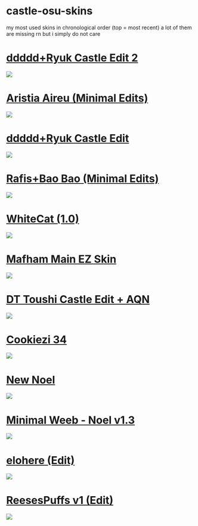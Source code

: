# castle-osu-skins
my most used skins in chronological order (top = most recent)
a lot of them are missing rn but i simply do not care

# [ddddd+Ryuk Castle Edit 2](https://castle.s-ul.eu/KUqLs5PU)
![](https://i.imgur.com/MaeywU0.png)

# [Aristia Aireu (Minimal Edits)](https://castle.s-ul.eu/83mhymgq)
![](https://i.imgur.com/mNm91xN.png)

# [ddddd+Ryuk Castle Edit](https://castle.s-ul.eu/Dt0SUWNL)
![](https://i.imgur.com/4tjShiA.png)

# [Rafis+Bao Bao (Minimal Edits)](https://castle.s-ul.eu/pIS13axG)
![](https://i.imgur.com/P4kUK3h.png)

# [WhiteCat (1.0)](https://skins.osuck.net/index.php?newsid=1107)
![](https://skins.osuck.net/uploads/posts/2019-11/1573897221_3.jpg)

# [Mafham Main EZ Skin](https://puu.sh/uIS9Z/d80f3e4c2c.osk)
![](https://i.imgur.com/roDjEcm.png)

# [DT Toushi Castle Edit + AQN](https://castle.s-ul.eu/MFA2LVvT)
![](https://i.imgur.com/EvMvhOU.png)

# [Cookiezi 34](https://circle-people.com/wp-content/Skins/Cookiezi/Cookiezi%2034%202018-09-09.osk)
![](https://i.imgur.com/SlfVHF3.png)

# [New Noel](https://btmc.live/newnoel)
![](https://i.imgur.com/goRVw39.png)

# [Minimal Weeb - Noel v1.3](https://puu.sh/tbLbw/ba62b2d037.osk)
![](https://i.imgur.com/DPI8VVf.png)

# [elohere (Edit)](https://castle.s-ul.eu/OKvIedeB)
![](https://i.imgur.com/s8DjaYM.png)

# [ReesesPuffs v1 (Edit)](https://castle.s-ul.eu/jseetpAx)
![](https://i.imgur.com/xbxNXVD.png)
